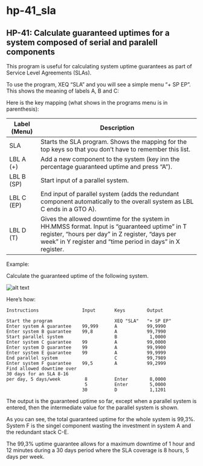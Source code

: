 # hp-41_sla
## HP-41: Calculate guaranteed uptimes for a system composed of serial and paralell components

This program is useful for calculating system uptime guarantees as part of Service Level Agreements (SLAs).

To use the program, XEQ “SLA” and you will see a simple menu “+ SP EP”. This shows the meaning of labels A, B and C:

Here is the key mapping (what shows in the programs menu is in parenthesis):

Label (Menu)	|Description
----------------|-----------
SLA	|Starts the SLA program. Shows the mapping for the top keys so that you don’t have to remember this list.
LBL A (+)	|Add a new component to the system (key inn the percentage guaranteed uptime and press “A”).
LBL B (SP)	|Start input of a parallel system.
LBL C (EP)	|End input of parallel system (adds the redundant component automatically to the overall system as LBL C ends in a GTO A).
LBL D (T)	|Gives the allowed downtime for the system in HH.MMSS format. Input is “guaranteed uptime” in T register, “hours per day” in Z register, “days per week” in Y register and “time period in days” in X register.

Example:

Calculate the guaranteed uptime of the following system.

![alt text](http://dl.dropbox.com/u/73825672/Graphics/sla.png "An example system for SLA")

Here’s how:

```
Instructions                Input       Keys        Output

Start the program                       XEQ "SLA"   "+ SP EP"
Enter system A guarantee    99,999      A           99,9990
Enter system B guarantee    99,8        A           99,7990
Start parallel system                   B            1,0000
Enter system C guarantee    99          A           99,0000
Enter system D guarantee    99          A           99,9900
Enter system E guarantee    99          A           99,9999
End parallel system                     C           99,7989
Enter system F guarantee    99,5        A           99,2999
Find allowed downtime over
30 days for an SLA 8-16
per day, 5 days/week         8          Enter        8,0000
                             5          Enter        5,0000
                            30          D            1,1201
```

The output is the guaranteed uptime so far, except when a parallel system is entered, then the intermediate value for the parallel system is shown.

As you can see, the total guaranteed uptime for the whole system is 99,3%. System F is the singel component wasting the investment in system A and the redundant stack C-E.

The 99,3% uptime guarantee allows for a maximum downtime of 1 hour and 12 minutes during a 30 days period where the SLA coverage is 8 hours, 5 days per week.
